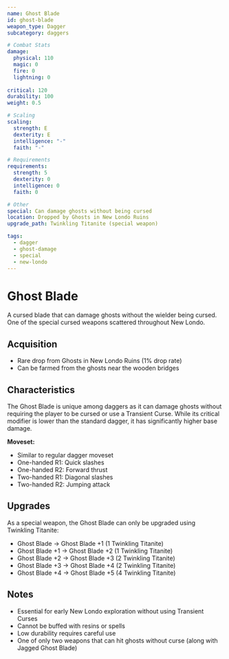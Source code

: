```yaml
---
name: Ghost Blade
id: ghost-blade
weapon_type: Dagger
subcategory: daggers

# Combat Stats
damage:
  physical: 110
  magic: 0
  fire: 0
  lightning: 0
  
critical: 120
durability: 100
weight: 0.5

# Scaling
scaling:
  strength: E
  dexterity: E
  intelligence: "-"
  faith: "-"

# Requirements
requirements:
  strength: 5
  dexterity: 0
  intelligence: 0
  faith: 0

# Other
special: Can damage ghosts without being cursed
location: Dropped by Ghosts in New Londo Ruins
upgrade_path: Twinkling Titanite (special weapon)

tags:
  - dagger
  - ghost-damage
  - special
  - new-londo
---
```


# Ghost Blade

A cursed blade that can damage ghosts without the wielder being cursed. One of the special cursed weapons scattered throughout New Londo.

## Acquisition
- Rare drop from Ghosts in New Londo Ruins (1% drop rate)
- Can be farmed from the ghosts near the wooden bridges

## Characteristics
The Ghost Blade is unique among daggers as it can damage ghosts without requiring the player to be cursed or use a Transient Curse. While its critical modifier is lower than the standard dagger, it has significantly higher base damage.

**Moveset:**
- Similar to regular dagger moveset
- One-handed R1: Quick slashes
- One-handed R2: Forward thrust
- Two-handed R1: Diagonal slashes
- Two-handed R2: Jumping attack

## Upgrades
As a special weapon, the Ghost Blade can only be upgraded using Twinkling Titanite:
- Ghost Blade → Ghost Blade +1 (1 Twinkling Titanite)
- Ghost Blade +1 → Ghost Blade +2 (1 Twinkling Titanite)
- Ghost Blade +2 → Ghost Blade +3 (2 Twinkling Titanite)
- Ghost Blade +3 → Ghost Blade +4 (2 Twinkling Titanite)
- Ghost Blade +4 → Ghost Blade +5 (4 Twinkling Titanite)

## Notes
- Essential for early New Londo exploration without using Transient Curses
- Cannot be buffed with resins or spells
- Low durability requires careful use
- One of only two weapons that can hit ghosts without curse (along with Jagged Ghost Blade)